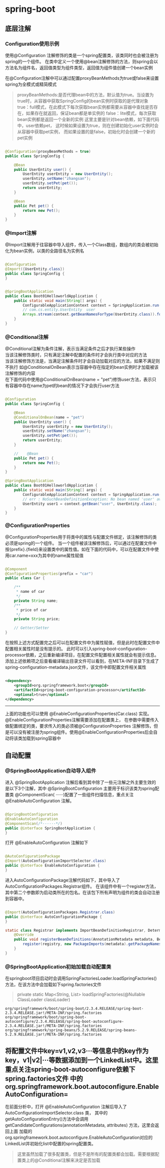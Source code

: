 # spring-boot

## 底层注解

### Configuration使用示例

使用@Configuration 注解修饰的类是一个spring配置类，该类同时也会被注册为spring的一个组件。
在类中定义一个使用@bean注解修饰的方法，则spring会以方法名为组件名，返回值类型为组件类型，返回值为组件值创建一个bean实例

在@Configuration注解中可以通过配置proxyBeanMethods为true或false来设置spring为全模式或精简模式
> proxyBeanMethods:是否代理bean中的方法，默认值为true。当设置为true时，从容器中获取SpringConfig的bean实例时获取的是代理对象
> true：full模式，在此模式下每次获取bean实例都需要从容器中查找是否存在，如果存在就返回，保证bean都是单实例的
> false：lite模式，每次获取bean实例都是返回一个全新的实例
> 这里主要是针对bean依赖，如下面代码中，user依赖pet，
> 这时候如果设置为true，则在创建初始化user实例时会从容器中获取pet实例，
> 而如果设置的是false，初始化时会创建一个新的pet实例

```java

@Configuration(proxyBeanMethods = true)
public class SpringConfig {

    @Bean
    public UserEntity user() {
        UserEntity userEntity = new UserEntity();
        userEntity.setName("zhangsan");
        userEntity.setPet(pet());
        return userEntity;
    }

    @Bean
    public Pet pet() {
        return new Pet();
    }
}
```

### @Import注解

@Import注解用于往容器中导入组件，传入一个Class数组，数组内的类会被初始化为bean实例，以类的全路径名为实例名

```java

@Configuration
@Import({UserEntity.class})
public class SpringConfig {
}
```

```java

@SpringBootApplication
public class Boot01HelloworldApplication {
    public static void main(String[] args) {
        ConfigurableApplicationContext context = SpringApplication.run(Boot01HelloworldApplication.class, args);
        // com.cs.entity.UserEntity  user
        Arrays.stream(context.getBeanNamesForType(UserEntity.class)).forEach(System.out::println);
    }
}
```

### @Conditional注解

@Conditional注解为条件注解，表示当满足条件之后才执行某些操作  
当该注解修饰类时，只有满足注解中配置的条件时才会执行类中对应的方法   
当该注解修饰方法是，当满足注解条件时才会自动加载对应的方法，如果不满足则不执行 如@ConditionalOnBean表示当容器中存在指定的bean实例时才加载被该注解修饰的内容   
在下面代码中使用@ConditionalOnBean(name = "pet")修饰user方法，表示只有容器中存在name为pet的bean的情况下才会执行user方法

```java

@Configuration
public class SpringConfig {

    @Bean
    @ConditionalOnBean(name = "pet")
    public UserEntity user() {
        UserEntity userEntity = new UserEntity();
        userEntity.setName("zhangsan");
        userEntity.setPet(pet());
        return userEntity;
    }

    //    @Bean
    public Pet pet() {
        return new Pet();
    }
}

@SpringBootApplication
public class Boot01HelloworldApplication {
    public static void main(String[] args) {
        ConfigurableApplicationContext context = SpringApplication.run(Boot01HelloworldApplication.class, args);
        // err : NoSuchBeanDefinitionException: No bean named 'user' available
        UserEntity user1 = context.getBean("user", UserEntity.class);
    }
}
```

### @ConfigurationProperties

@ConfigurationProperties用于将类中的属性与配置文件绑定，该注解修饰的类必须是spring的一个组件。
当一个组件被该注解修饰后，可以通过在配置文件中按{prefix}.{field}来设置类中的属性值。如在下面的代码中，可以在配置文件中使用car.name=xxx为其中的name属性赋值

```java

@Component
@ConfigurationProperties(prefix = "car")
public class Car {

    /**
     * name of car
     */
    private String name;
    /**
     * price of car
     */
    private String price;

    // Getter/Setter
}
```
在按照上述方式配置完之后可以在配置文件中为属性赋值，但是此时在配置文件中配置相关属性时是没有提示的。
此时可以引入spring-boot-configuration-processor依赖，之后重新编译项目，在配置文件配置相关属性就会有提示信息。
添加上述依赖项之后查看编译输出目录文件可以看到，在META-INF目录下生成了spring-configuration-metadata.json文件，该文件中即配置文件相关属性
```xml

<dependency>
    <groupId>org.springframework.boot</groupId>
    <artifactId>spring-boot-configuration-processor</artifactId>
    <optional>true</optional>
</dependency>
```
---
上面的功能也可以使用 @EnableConfigurationProperties(Car.class) 实现。@EnableConfigurationProperties注解需要添加在配置类上，
在参数中需要传入做配置绑定的类，要求传入的类必须被@ConfigurationProperties
注解修饰，但是可以没有被注册为spring组件。使用@EnableConfigurationProperties后会自动将该类加载到spring容器中

## 自动配置

### @SpringBootApplication自动导入组件

进入 @SpringBootApplication 注解后看到其中除了一些元注解之外主要生效的是以下3个注解，其中 @SpringBootConfiguration 主要用于标识该类为spring配置类 @ComponentScan(
······)配置了一些组件扫描信息，重点关注 @EnableAutoConfiguration 注解。

```java

@SpringBootConfiguration
@EnableAutoConfiguration
@ComponentScan(/*······*/)
public @interface SpringBootApplication {
}
```

打开 @EnableAutoConfiguration 注解如下

```java

@AutoConfigurationPackage
@Import(AutoConfigurationImportSelector.class)
public @interface EnableAutoConfiguration {
}
```

进入AutoConfigurationPackage注解代码如下，其中导入了AutoConfigurationPackages.Registrar组件。 
在该组件中有一个register方法，其中第二个参数即为启动类所在的包名。在该包下所有声明为组件的类会自动注册到容器中。

```java

@Import(AutoConfigurationPackages.Registrar.class)
public @interface AutoConfigurationPackage {
}
```

```java
static class Registrar implements ImportBeanDefinitionRegistrar, DeterminableImports {
    @Override
    public void registerBeanDefinitions(AnnotationMetadata metadata, BeanDefinitionRegistry registry) {
        register(registry, new PackageImports(metadata).getPackageNames().toArray(new String[0]));
    }
}
```

### @SpringBootApplication初始加载自动配置类
在springboot项目启动时会调用SpringFactoriesLoader.loadSpringFactories()方法，在该方法中会加载如下spring.factories文件
> private static Map<String, List<String>> loadSpringFactories(@Nullable ClassLoader classLoader)
```
org/springframework/boot/spring-boot/2.3.4.RELEASE/spring-boot-2.3.4.RELEASE.jar!/META-INF/spring.factories
org/springframework/boot/spring-boot-autoconfigure/2.3.4.RELEASE/spring-boot-autoconfigure-2.3.4.RELEASE.jar!/META-INF/spring.factories
org/springframework/spring-beans/5.2.9.RELEASE/spring-beans-5.2.9.RELEASE.jar!/META-INF/spring.factories
```
将配置文件中key=v1,v2,v3···等信息中的key作为key，v1|v2|···等数据添加到一个LinkedList中。这里重点关注spring-boot-autoconfigure依赖下spring.factories文件
中的 **org.springframework.boot.autoconfigure.EnableAutoConfiguration=** 
--- 
在前面分析中，打开 @EnableAutoConfiguration 注解后导入了 AutoConfigurationImportSelector.class 类，
其中的getAutoConfigurationEntry()方法中会调用 getCandidateConfigurations(annotationMetadata, attributes) 方法，这里会返回上面
加载的org.springframework.boot.autoconfigure.EnableAutoConfiguration对应的LinkedList并初始化list中配置的spring配置类。
> 这里虽然加载了很多配置类，但是不是所有的配置类都会加载。需要根据配置类上的@Conditional注解来决定是否加载
